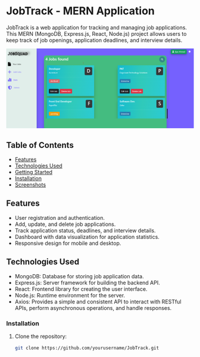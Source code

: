 # JobTrack - MERN Application

JobTrack is a web application for tracking and managing job applications. This MERN (MongoDB, Express.js, React, Node.js) project allows users to keep track of job openings, application deadlines, and interview details.


<img src='jobapp/src/assets/demopg.png' />

## Table of Contents
- [Features](#features)
- [Technologies Used](#technologies-used)
- [Getting Started](#getting-started)
- [Installation](#installation)
- [Screenshots](#screenshots)

## Features
- User registration and authentication.
- Add, update, and delete job applications.
- Track application status, deadlines, and interview details.
- Dashboard with data visualization for application statistics.
- Responsive design for mobile and desktop.

## Technologies Used
- MongoDB: Database for storing job application data.
- Express.js: Server framework for building the backend API.
- React: Frontend library for creating the user interface.
- Node.js: Runtime environment for the server.
- Axios: Provides a simple and consistent API to interact with RESTful APIs, perform asynchronous operations, and handle responses.

### Installation
1. Clone the repository:
   ```bash
   git clone https://github.com/yourusername/JobTrack.git

